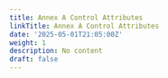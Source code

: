 ```yaml
---
title: Annex A Control Attributes
linkTitle: Annex A Control Attributes
date: '2025-05-01T21:05:00Z'
weight: 1
description: No content
draft: false
---
```



